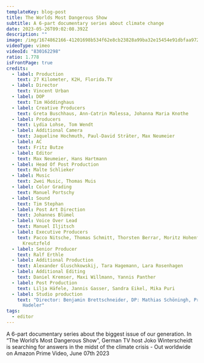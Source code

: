 ```yaml
---
templateKey: blog-post
title: The Worlds Most Dangerous Show
subtitle: A 6-part documentary series about climate change
date: 2023-05-26T09:02:08.392Z
description: ""
image: /img/1674862166-41201698b534f62e8cb23828a99ba32e15454e91dbfaa972dbfe68c0f36a8c23-d_1920x1080.avif
videoType: vimeo
videoId: "830162298"
ratio: 1.778
isFrontPage: true
credits:
  - label: Production
    text: 27 Kilometer, K2H, Florida.TV
  - label: D﻿irector
    text: Vincent Urban
  - label: DOP
    text: Tim Höddinghaus
  - label: Creative Producers
    text: Greta Buschhaus, Ann-Catrin Malessa, Johanna Maria Knothe
  - label: Producers
    text: Lydia Lohse, Tom Wendt
  - label: Additional Camera
    text: Jaqueline Hochmuth, Paul-David Sträter, Max Neumeier
  - label: AC
    text: Fritz Butze
  - label: Editor
    text: Max Neumeier, Hans Hartmann
  - label: Head Of Post Production
    text: Malte Schlieker
  - label: Music
    text: 2wei Music, Thomas Muis
  - label: Color Grading
    text: Manuel Portschy
  - label: Sound
    text: Tim Stephan
  - label: Post Art Direction
    text: Johannes Blümel
  - label: Voice Over Lead
    text: Manuel Iljitsch
  - label: Executive Producers
    text: Pacco Nitsche, Thomas Schmitt, Thorsten Berrar, Moritz Hohenfeld, Arne
      Kreutzfeld
  - label: Senior Producer
    text: Ralf Erthle
  - label: Additional Production
    text: Alexander Gluschkowskij, Tara Hagemann, Lara Rosenhagen
  - label: Additional Editing
    text: Daniel Kremser, Maxi Willmann, Yannis Panther
  - label: Post Production
    text: Lilja Häfele, Jannis Gasser, Sandra Eikel, Mika Puri
  - label: Studio production
    text: "Director: Benjamin Brettschneider, DP: Mathias Schöningh, Producer: Lisa
      Hadeler"
tags:
  - editor
---
```

A 6-part documentary series about the biggest issue of our generation. 
In “The World’s Most Dangerous Show”, German TV host Joko Winterscheidt is searching for answers in the midst of the climate crisis - 
Out worldwide on Amazon Prime Video, June 07th 2023